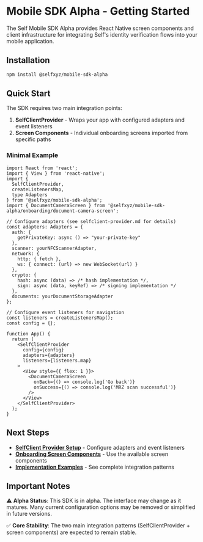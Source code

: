 # Mobile SDK Alpha - Getting Started

The Self Mobile SDK Alpha provides React Native screen components and client infrastructure for integrating Self's identity verification flows into your mobile application.

## Installation

```bash
npm install @selfxyz/mobile-sdk-alpha
```

## Quick Start

The SDK requires two main integration points:

1. **SelfClientProvider** - Wraps your app with configured adapters and event listeners
2. **Screen Components** - Individual onboarding screens imported from specific paths

### Minimal Example

```tsx
import React from 'react';
import { View } from 'react-native';
import { 
  SelfClientProvider, 
  createListenersMap,
  type Adapters 
} from '@selfxyz/mobile-sdk-alpha';
import { DocumentCameraScreen } from '@selfxyz/mobile-sdk-alpha/onboarding/document-camera-screen';

// Configure adapters (see selfclient-provider.md for details)
const adapters: Adapters = {
  auth: {
    getPrivateKey: async () => "your-private-key"
  },
  scanner: yourNFCScannerAdapter,
  network: {
    http: { fetch },
    ws: { connect: (url) => new WebSocket(url) }
  },
  crypto: {
    hash: async (data) => /* hash implementation */,
    sign: async (data, keyRef) => /* signing implementation */
  },
  documents: yourDocumentStorageAdapter
};

// Configure event listeners for navigation
const listeners = createListenersMap();
const config = {};

function App() {
  return (
    <SelfClientProvider 
      config={config} 
      adapters={adapters} 
      listeners={listeners.map}
    >
      <View style={{ flex: 1 }}>
        <DocumentCameraScreen 
          onBack={() => console.log('Go back')}
          onSuccess={() => console.log('MRZ scan successful')}
        />
      </View>
    </SelfClientProvider>
  );
}
```

## Next Steps

- **[SelfClient Provider Setup](selfclient-provider.md)** - Configure adapters and event listeners
- **[Onboarding Screen Components](onboarding-screens.md)** - Use the available screen components
- **[Implementation Examples](examples/README.md)** - See complete integration patterns

## Important Notes

⚠️ **Alpha Status**: This SDK is in alpha. The interface may change as it matures. Many current configuration options may be removed or simplified in future versions.

✅ **Core Stability**: The two main integration patterns (SelfClientProvider + screen components) are expected to remain stable.